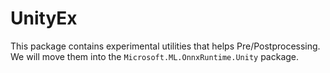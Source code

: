 # UnityEx

This package contains experimental utilities that helps Pre/Postprocessing.
We will move them into the `Microsoft.ML.OnnxRuntime.Unity` package.
